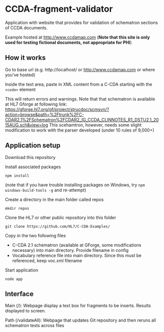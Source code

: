 # CCDA-fragment-validator
Application with website that provides for validation of schematron sections of CCDA documents. 

Example hosted at http://www.ccdamap.com 
(**Note that this site is only used for testing fictional documents, not appropriate for PHI**)

## How it works

Go to base url (e.g. http://localhost/ or http://www.ccdamap.com or where you've hosted)

Inside the text area, paste in XML content from a C-CDA starting with the `<code>` element 

This will return errors and warnings. Note that that schematron is available at HL7 Gforge at following link: https://gforge.hl7.org/gf/project/strucdoc/scmsvn/?action=browse&path=%2Ftrunk%2FC-CDAR2.1%2FSchematron%2FCDAR2_IG_CCDA_CLINNOTES_R1_DSTU2.1_2015AUG.sch&view=log This scehamtron, however, needs some slight modification to work with the parser developed (under 10 rules of 9,000+)

## Application setup 

Download this repository

Install associated packages

`npm install`

(note that if you have trouble installing packages on Windows, try `npm windows-build-tools -g` and re-attempt)

Create a directory in the main folder called repos

`mkdir repos`

Clone the HL7 or other public repository into this folder

`git clone https://github.com/HL7/C-CDA-Examples/`

Copy in the two following files
- C-CDA 2.1 schematron (available at GForge, some modifications necessary) into main directory. Provide filename in config
- Vocabulary reference file into main directory. Since this must be referenced, keep voc.xml filename

Start application

`node app`

## Interface

Main (/): Webpage display a text box for fragments to be inserts. Results displayed to screen. 

Path (/validateAll): Webpage that updates Git repository and then reruns all schematron tests across files 